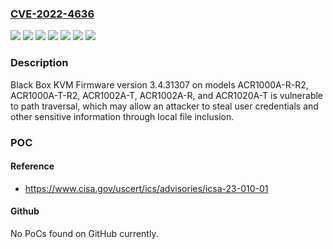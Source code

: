 ### [CVE-2022-4636](https://cve.mitre.org/cgi-bin/cvename.cgi?name=CVE-2022-4636)
![](https://img.shields.io/static/v1?label=Product&message=KVM%20ACR1000A-R-R2&color=blue)
![](https://img.shields.io/static/v1?label=Product&message=KVM%20ACR1000A-T-R2&color=blue)
![](https://img.shields.io/static/v1?label=Product&message=KVM%20ACR1002A-R&color=blue)
![](https://img.shields.io/static/v1?label=Product&message=KVM%20ACR1002A-T&color=blue)
![](https://img.shields.io/static/v1?label=Product&message=KVM%20ACR1020A-T&color=blue)
![](https://img.shields.io/static/v1?label=Version&message=n%2Fa&color=blue)
![](https://img.shields.io/static/v1?label=Vulnerability&message=CWE-22%20Improper%20Limitation%20of%20a%20Pathname%20to%20a%20Restricted%20Directory%20('Path%20Traversal')&color=brighgreen)

### Description

Black Box KVM Firmware version 3.4.31307 on models ACR1000A-R-R2, ACR1000A-T-R2, ACR1002A-T, ACR1002A-R, and ACR1020A-T is vulnerable to path traversal, which may allow an attacker to steal user credentials and other sensitive information through local file inclusion.

### POC

#### Reference
- https://www.cisa.gov/uscert/ics/advisories/icsa-23-010-01

#### Github
No PoCs found on GitHub currently.

